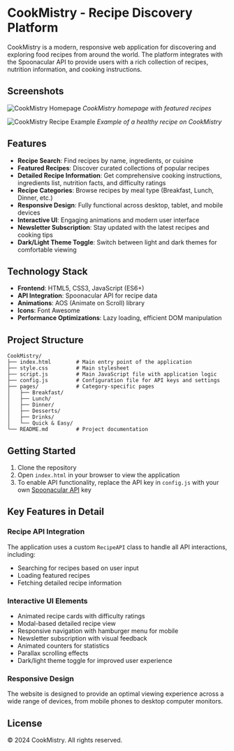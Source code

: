 # CookMistry - Recipe Discovery Platform

CookMistry is a modern, responsive web application for discovering and exploring food recipes from around the world. The platform integrates with the Spoonacular API to provide users with a rich collection of recipes, nutrition information, and cooking instructions.

## Screenshots

![CookMistry Homepage](https://images.unsplash.com/photo-1504674900247-0877df9cc836?ixlib=rb-1.2.1&auto=format&fit=crop&w=1950&q=80)
*CookMistry homepage with featured recipes*

![CookMistry Recipe Example](https://images.unsplash.com/photo-1512621776951-a57141f2eefd?ixlib=rb-1.2.1&auto=format&fit=crop&w=500&q=80)
*Example of a healthy recipe on CookMistry*

## Features

- **Recipe Search**: Find recipes by name, ingredients, or cuisine
- **Featured Recipes**: Discover curated collections of popular recipes
- **Detailed Recipe Information**: Get comprehensive cooking instructions, ingredients list, nutrition facts, and difficulty ratings
- **Recipe Categories**: Browse recipes by meal type (Breakfast, Lunch, Dinner, etc.)
- **Responsive Design**: Fully functional across desktop, tablet, and mobile devices
- **Interactive UI**: Engaging animations and modern user interface
- **Newsletter Subscription**: Stay updated with the latest recipes and cooking tips
- **Dark/Light Theme Toggle**: Switch between light and dark themes for comfortable viewing

## Technology Stack

- **Frontend**: HTML5, CSS3, JavaScript (ES6+)
- **API Integration**: Spoonacular API for recipe data
- **Animations**: AOS (Animate on Scroll) library
- **Icons**: Font Awesome
- **Performance Optimizations**: Lazy loading, efficient DOM manipulation

## Project Structure

```
CookMistry/
├── index.html        # Main entry point of the application
├── style.css         # Main stylesheet
├── script.js         # Main JavaScript file with application logic
├── config.js         # Configuration file for API keys and settings
├── pages/            # Category-specific pages
│   ├── Breakfast/
│   ├── Lunch/
│   ├── Dinner/
│   ├── Desserts/
│   ├── Drinks/
│   └── Quick & Easy/
└── README.md         # Project documentation
```

## Getting Started

1. Clone the repository
2. Open `index.html` in your browser to view the application
3. To enable API functionality, replace the API key in `config.js` with your own [Spoonacular API](https://spoonacular.com/food-api) key

## Key Features in Detail

### Recipe API Integration

The application uses a custom `RecipeAPI` class to handle all API interactions, including:
- Searching for recipes based on user input
- Loading featured recipes
- Fetching detailed recipe information

### Interactive UI Elements

- Animated recipe cards with difficulty ratings
- Modal-based detailed recipe view
- Responsive navigation with hamburger menu for mobile
- Newsletter subscription with visual feedback
- Animated counters for statistics
- Parallax scrolling effects
- Dark/light theme toggle for improved user experience

### Responsive Design

The website is designed to provide an optimal viewing experience across a wide range of devices, from mobile phones to desktop computer monitors.

## License

&copy; 2024 CookMistry. All rights reserved. 

